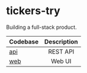 # tickers-try

Building a full-stack product.

| Codebase              |      Description          |
| :-------------------- | :-----------------------: |
| [api](apps/api/)      |      REST API             |
| [web](apps/web/)      |     Web UI                |
